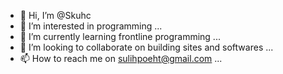 - 👋 Hi, I’m @Skuhc
- 👀 I’m interested in programming ...
- 🌱 I’m currently learning frontline programming ...
- 💞️ I’m looking to collaborate on building sites and softwares ...
- 📫 How to reach me on sulihpoeht@gmail.com ...

<!---
Skuhc/Skuhc is a ✨ special ✨ repository because its `README.md` (this file) appears on your GitHub profile.
You can click the Preview link to take a look at your changes.
--->
